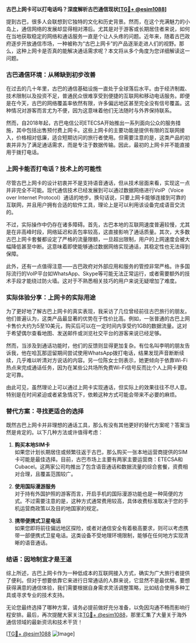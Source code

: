 **古巴上网卡可以打电话吗？深度解析古巴通信现状[[TG💪+ @esim1088](https://t.me/s/esim1088)]**

提到古巴，很多人会联想到它独特的文化和历史背景。然而，在这个充满魅力的小岛上，通信网络的发展却显得相对滞后。尤其是对于游客或长期居住者来说，如何在当地获取稳定的网络和通话服务一直是个让人头疼的问题。近年来，随着古巴政府逐步开放通信市场，一种被称为“古巴上网卡”的产品逐渐走进人们的视野。那么，这种上网卡是否真的能解决通话需求呢？本文将从多个角度为您详细解读这一问题。

### 古巴通信环境：从稀缺到初步改善

在过去的几十年里，古巴的通信基础设施一直处于全球落后水平。由于经济制裁、技术限制以及投资不足，普通民众很难享受到便捷的互联网和移动电话服务。即便是在今天，古巴的网络覆盖率依然有限，许多偏远地区甚至完全没有信号覆盖。这种情况对游客而言尤为不便，因为这意味着他们无法随时与外界保持联系。

然而，自2018年起，古巴电信公司ETECSA开始推出一系列面向公众的服务措施，其中包括出售预付费上网卡。这些上网卡的主要功能是提供有限的互联网接入，价格相对低廉，适合短期访问的旅行者使用。但需要注意的是，这类产品的初衷并非为了满足通话需求，而是专注于数据传输。因此，最初的上网卡并不能直接用于拨打电话。

### 上网卡能否打电话？技术上的可能性

尽管古巴上网卡的设计初衷并不是支持语音通话，但从技术层面来看，实现这一点并非完全不可能。现代通信技术已经发展到可以通过数据网络进行VoIP（Voice over Internet Protocol）通话的地步。换句话说，只要上网卡能够连接到可靠的互联网，并且用户拥有合适的软件工具，理论上是可以利用该设备完成语音交流的。

不过，实际操作中仍存在诸多障碍。首先，古巴本地的互联网速度普遍较慢，尤其是在非高峰时段，网络延迟和丢包率较高，这直接影响了通话质量。其次，大多数古巴上网卡套餐都设定了严格的流量限额，一旦超出限制，用户的上网速度会被大幅降低甚至中断。这意味着即使能够通过数据网络实现通话，其稳定性也无法得到保障。

此外，还有一点值得注意——古巴政府对外部应用和服务的管控非常严格。许多国际流行的VoIP平台如WhatsApp、Skype等可能无法正常运行，或者需要额外的技术手段才能绕过防火墙。这对于不熟悉相关技巧的用户来说无疑增加了难度。

### 实际体验分享：上网卡的实际用途

为了更好地了解古巴上网卡的真实表现，我采访了几位曾经前往古巴旅行的朋友。他们普遍认为，这类产品最显著的优势在于性价比高。例如，一张普通的古巴上网卡售价大约为5至10美元，购买后可以在一定时间内享受约1GB的数据流量。这对于希望偶尔查看地图、发送邮件或浏览社交平台的游客来说已经足够。

然而，当涉及到通话功能时，他们的反馈则显得更加复杂。有位名叫李明的朋友告诉我，他在哈瓦那逗留期间尝试使用WhatsApp拨打电话，结果发现声音断断续续，几乎难以听清对方说话的内容。另一位陈女士则表示，她更倾向于依靠Wi-Fi热点来完成通话任务，因为在某些公共场所免费Wi-Fi信号反而比个人上网卡更稳定可靠。

由此可见，虽然理论上可以通过上网卡实现通话，但实际上的效果往往不尽人意。特别是在时间紧迫或者紧急情况下，依赖这种方式可能会带来不必要的麻烦。

### 替代方案：寻找更适合的选择

既然古巴上网卡并非理想的通话工具，那么有没有其他更好的替代方案呢？答案当然是肯定的。以下几种方法或许值得考虑：

1. **购买本地SIM卡**  
   如果您计划长期居住或频繁往返于古巴，那么购买一张本地运营商提供的SIM卡可能是最佳选择。目前，古巴市场上主要有两家主要运营商：ETECSA和Cubacel。这两家公司均推出了包含语音通话和数据流量的综合套餐，资费相对合理，且覆盖范围较广。

2. **使用国际漫游服务**  
   对于持有外国护照的游客而言，开启手机的国际漫游功能也是一种简便的方式。不过需要注意的是，这种方式通常费用较高，具体收费标准取决于您的手机运营商政策以及目的地国家的规定。

3. **携带便携式卫星电话**  
   如果您即将前往偏远地区探险，或者对通信安全有着极高要求，则可以考虑携带一部便携式卫星电话。这类设备不受地理环境限制，能够在任何地方实现清晰的语音通话。

### 结语：因地制宜才是王道

综上所述，古巴上网卡作为一种低成本的互联网接入方式，确实为广大旅行者提供了便利。但对于想要依靠它来进行日常通话的人群来说，它显然不是最优解。要想获得满意的通信体验，我们需要根据自身需求灵活调整策略，比如结合使用多种工具或寻求专业的技术支持。

无论您最终选择了哪种方案，请务必提前做好充分准备，以免因沟通不畅而影响行程安排。最后，再次提醒大家关注[TG💪+ @esim1088](https://t.me/s/esim1088)，那里汇集了大量关于海外通信领域的最新资讯和技术干货！

[[TG💪+ @esim1088](https://t.me/s/esim1088) ![Image](https://i.postimg.cc/4NQfJmqS/Snipaste-2025-05-13-00-14-12.png)]